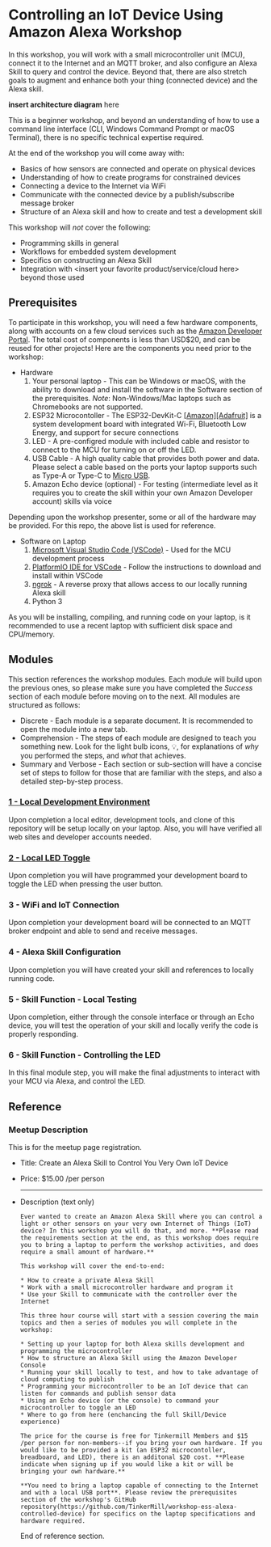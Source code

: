 # Controlling an IoT Device Using Amazon Alexa Workshop

In this workshop, you will work with a small microcontroller unit (MCU), connect it to the Internet and an MQTT broker, and also configure an Alexa Skill to query and control the device. Beyond that, there are also stretch goals to augment and enhance both your thing (connected device) and the Alexa skill.

**insert architecture diagram** here

This is a beginner  workshop, and beyond an understanding of how to use a command line interface (CLI, Windows Command Prompt or macOS Terminal), there is no specific technical expertise required.

At the end of the workshop you will come away with:

* Basics of how sensors are connected and operate on physical devices
* Understanding of how to create programs for constrained devices
* Connecting a device to the Internet via WiFi
* Communicate with the connected device by a publish/subscribe message broker
* Structure of an Alexa skill and how to create and test a development skill

This workshop will *not* cover the following:

* Programming skills in general
* Workflows for embedded system development
* Specifics on constructing an Alexa Skill
* Integration with \<insert your favorite product/service/cloud here\> beyond those used

## Prerequisites

To participate in this workshop, you will need a few hardware components, along with accounts on a few cloud services such as the [Amazon Developer Portal](https://developer.amazon.com/). The total cost of components is less than USD$20, and can be reused for other projects! Here are the components you need prior to the workshop:

* Hardware
  1. Your personal laptop - This can be Windows or macOS, with the ability to download and install the software in the Software section of the prerequisites. *Note*: Non-Windows/Mac laptops such as Chromebooks are not supported.
  2. ESP32 Microcontoller - The ESP32-DevKit-C [[Amazon]](https://www.amazon.com/Espressif-ESP32-ESP32-DEVKITC-ESP-WROOM-32-soldered/dp/B01N0SB08Q)[[Adafruit]](https://www.adafruit.com/product/3269) is a system development board with integrated Wi-Fi, Bluetooth Low Energy, and support for secure connections
  3. LED - A pre-configred module with included cable and resistor to connect to the MCU for turning on or off the LED.
  4. USB Cable - A high quality cable that provides both power and data. Please select a cable based on the ports your laptop supports such as Type-A or Type-C to [Micro USB](https://en.wikipedia.org/wiki/USB#Receptacle_(socket)_identification).
  5. Amazon Echo device (optional) - For testing (intermediate level as it requires you to create the skill within your own Amazon Developer account) skills via voice

Depending upon the workshop presenter, some or all of the hardware may be provided. For this repo, the above list is used for reference.

* Software on Laptop
  1. [Microsoft Visual Studio Code (VSCode)](https://code.visualstudio.com/download) - Used for the MCU development process
  2. [PlatformIO IDE for VSCode](https://platformio.org/install/ide?install=vscode) - Follow the instructions to download and install within VSCode
  3. [ngrok](https://ngrok.com/download) - A reverse proxy that allows access to our locally running Alexa skill
  4. Python 3

As you will be installing, compiling, and running code on your laptop, is it recommended to use a recent laptop with sufficient disk space and CPU/memory.

## Modules

This section references the workshop modules. Each module will build upon the previous ones, so please make sure you have completed the *Success* section of each module before moving on to the next. All modules are structured as follows:

* Discrete - Each module is a separate document. It is recommended to open the module into a new tab.
* Comprehension - The steps of each module are designed to teach you something new. Look for the light bulb icons, :bulb:, for explanations of *why* you performed the steps, and *what* that achieves.
* Summary and Verbose - Each section or sub-section will have a concise set of steps to follow for those that are familiar with the steps, and also a detailed step-by-step process.

### [1 - Local Development Environment](docs/1_local_dev_env.md)

Upon completion a local editor, development tools, and clone of this repository will be setup locally on your laptop. Also, you will have verified all web sites and developer accounts needed.

### [2 - Local LED Toggle](docs/2_local_led.md)

Upon completion you will have programmed your development board to toggle the LED when pressing the user button.

### 3 - WiFi and IoT Connection

Upon completion your development board will be connected to an MQTT broker endpoint and able to send and receive messages.

### 4 - Alexa Skill Configuration

Upon completion you will have created your skill and references to locally running code.

### 5 - Skill Function - Local Testing

Upon completion, either through the console interface or through an Echo device, you will test the operation of your skill and locally verify the code is properly responding.

### 6 - Skill Function - Controlling the LED

In this final module step, you will make the final adjustments to interact with your MCU via Alexa, and control the LED.

## Reference

### Meetup Description

This is for the meetup page registration.

* Title: Create an Alexa Skill to Control You Very Own IoT Device
* Price: $15.00 /per person

   ---

* Description (text only)

  ```Text
  Ever wanted to create an Amazon Alexa Skill where you can control a light or other sensors on your very own Internet of Things (IoT) device? In this workshop you will do that, and more. **Please read the requirements section at the end, as this workshop does require you to bring a laptop to perform the workshop activities, and does require a small amount of hardware.**
  
  This workshop will cover the end-to-end:
  
  * How to create a private Alexa Skill
  * Work with a small microcontroller hardware and program it
  * Use your Skill to communicate with the controller over the Internet
  
  This three hour course will start with a session covering the main topics and then a series of modules you will complete in the workshop:
  
  * Setting up your laptop for both Alexa skills development and programming the microcontroller
  * How to structure an Alexa Skill using the Amazon Developer Console
  * Running your skill locally to test, and how to take advantage of cloud computing to publish
  * Programming your microcontroller to be an IoT device that can listen for commands and publish sensor data
  * Using an Echo device (or the console) to command your microcontroller to toggle an LED
  * Where to go from here (enchancing the full Skill/Device experience)
  
  The price for the course is free for Tinkermill Members and $15 /per person for non-members--if you bring your own hardware. If you would like to be provided a kit (an ESP32 microcontoller, breadboard, and LED), there is an additonal $20 cost. **Please indicate when signing up if you would like a kit or will be bringing your own hardware.**
  
  **You need to bring a laptop capable of connecting to the Internet and with a local USB port**. Please review the prerequisites section of the workshop's GitHub repository(https://github.com/TinkerMill/workshop-ess-alexa-controlled-device) for specifics on the laptop specifications and hardware required.
  ```

  End of reference section.
